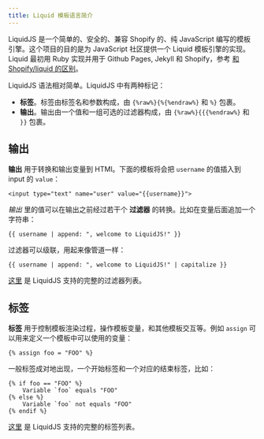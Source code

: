 ```yaml
---
title: Liquid 模板语言简介
---
```


LiquidJS 是一个简单的、安全的、兼容 Shopify 的、纯 JavaScript 编写的模板引擎。这个项目的目的是为 JavaScript 社区提供一个 Liquid 模板引擎的实现。Liquid 最初用 Ruby 实现并用于 Github Pages, Jekyll 和 Shopify，参考 [和 Shopify/liquid 的区别][diff]。

LiquidJS 语法相对简单。LiquidJS 中有两种标记：

- **标签**。标签由标签名和参数构成，由 `{%raw%}{%{%endraw%}` 和 `%}` 包裹。
- **输出**。输出由一个值和一组可选的过滤器构成，由 `{%raw%}{{{%endraw%}` 和 `}}` 包裹。

## 输出

**输出** 用于转换和输出变量到 HTMl。下面的模板将会把 `username` 的值插入到 input 的 `value`：

```liquid
<input type="text" name="user" value="{{username}}">
```

*输出* 里的值可以在输出之前经过若干个 **过滤器** 的转换。比如在变量后面追加一个字符串：

```liquid
{{ username | append: ", welcome to LiquidJS!" }}
```

过滤器可以级联，用起来像管道一样：

```liquid
{{ username | append: ", welcome to LiquidJS!" | capitalize }}
```

[这里](../filters/overview.html) 是 LiquidJS 支持的完整的过滤器列表。

## 标签

**标签** 用于控制模板渲染过程，操作模板变量，和其他模板交互等。例如 `assign` 可以用来定义一个模板中可以使用的变量：

```liquid
{% assign foo = "FOO" %}
```

一般标签成对地出现，一个开始标签和一个对应的结束标签，比如：

```liquid
{% if foo == "FOO" %}
    Variable `foo` equals "FOO"
{% else %}
    Variable `foo` not equals "FOO"
{% endif %}
```

[这里](../tags/overview.html) 是 LiquidJS 支持的完整的标签列表。

[shopify/liquid]: https://github.com/Shopify/liquid
[diff]: ./differences.html
